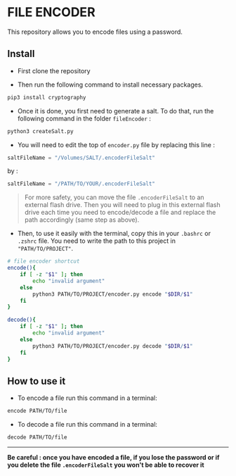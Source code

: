 # FILE ENCODER 

This repository allows you to encode files using a password. 

## Install 

* First clone the repository 

* Then run the following command to install necessary packages.

```zsh
pip3 install cryptography
```

* Once it is done, you first need to generate a salt. To do that, run the following command in the folder `fileEncoder` :

```zsh
python3 createSalt.py
```

* You will need to edit the top of `encoder.py` file by replacing this line : 

```python 
saltFileName = "/Volumes/SALT/.encoderFileSalt"
```

by : 

```python 
saltFileName = "/PATH/TO/YOUR/.encoderFileSalt"
```

>For more safety, you can move the file `.encoderFileSalt` to an external flash drive. Then you will need to plug in this external flash drive each time you need to encode/decode a file and replace the path accordingly (same step as above).


* Then, to use it easily with the terminal, copy this in your `.bashrc` or `.zshrc` file. You need to write the path to this project in `"PATH/TO/PROJECT"`.

```zsh 
# file encoder shortcut
encode(){
	if [ -z "$1" ]; then 
		echo "invalid argument"
	else
		python3 PATH/TO/PROJECT/encoder.py encode "$DIR/$1"
	fi
}

decode(){
	if [ -z "$1" ]; then 
		echo "invalid argument"
	else 
		python3 PATH/TO/PROJECT/encoder.py decode "$DIR/$1"
	fi
}
```

## How to use it 

* To encode a file run this command in a terminal:

```zsh
encode PATH/TO/file
```

* To decode a file run this command in a terminal:
 
```zsh
decode PATH/TO/file
```

---

**Be careful : once you have encoded a file, if you lose the password or if you delete the file `.encoderFileSalt` you won't be able to recover it**

